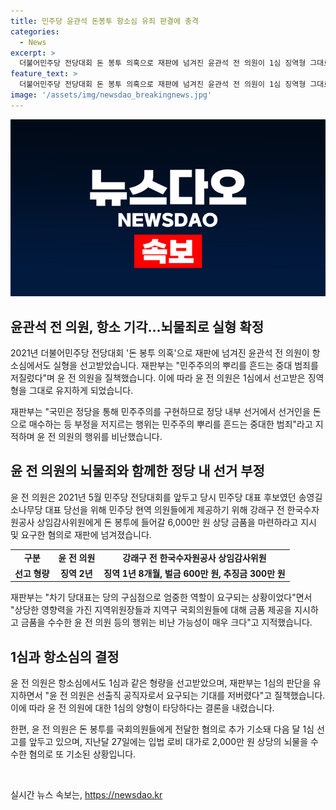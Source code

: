 ```yaml
---
title: 민주당 윤관석 돈봉투 항소심 유죄 판결에 충격
categories:
  - News
excerpt: >
  더불어민주당 전당대회 돈 봉투 의혹으로 재판에 넘겨진 윤관석 전 의원이 1심 징역형 그대로 유지되며 항소 기각을 받았다. 재판부는 윤 전 의원의 행위를 중대한 범죄로 규정하며, 정당 내부 선거에서 돈으로 매수하는 등의 부정행위는 민주주의를 흔드는 것이라고 지적했다. 1심 형량은 윤 전 의원이 선출된 공직자로서의 기대를 저버린 것으로 보고 유지되었다.
feature_text: >
  더불어민주당 전당대회 돈 봉투 의혹으로 재판에 넘겨진 윤관석 전 의원이 1심 징역형 그대로 유지되며 항소 기각을 받았다. 재판부는 윤 전 의원의 행위를 중대한 범죄로 규정하며, 정당 내부 선거에서 돈으로 매수하는 등의 부정행위는 민주주의를 흔드는 것이라고 지적했다. 1심 형량은 윤 전 의원이 선출된 공직자로서의 기대를 저버린 것으로 보고 유지되었다.
image: '/assets/img/newsdao_breakingnews.jpg'
---
```


<p><img src="/assets/img/newsdao_breakingnews.jpg" alt="pcversion 속보" /></p>

<h2 data-ke-size="size26">윤관석 전 의원, 항소 기각…뇌물죄로 실형 확정</h2>

<p data-ke-size="size16">2021년 더불어민주당 전당대회 '돈 봉투 의혹'으로 재판에 넘겨진 윤관석 전 의원이 항소심에서도 실형을 선고받았습니다. 재판부는 "민주주의의 뿌리를 흔드는 중대 범죄를 저질렀다"며 윤 전 의원을 질책했습니다. 이에 따라 윤 전 의원은 1심에서 선고받은 징역형을 그대로 유지하게 되었습니다.</p>

<p data-ke-size="size16">재판부는 "국민은 정당을 통해 민주주의를 구현하므로 정당 내부 선거에서 선거인을 돈으로 매수하는 등 부정을 저지르는 행위는 민주주의 뿌리를 흔드는 중대한 범죄"라고 지적하며 윤 전 의원의 행위를 비난했습니다.</p>

<h2 data-ke-size="size26">윤 전 의원의 뇌물죄와 함께한 정당 내 선거 부정</h2>

<p data-ke-size="size16">윤 전 의원은 2021년 5월 민주당 전당대회를 앞두고 당시 민주당 대표 후보였던 송영길 소나무당 대표 당선을 위해 민주당 현역 의원들에게 제공하기 위해 강래구 전 한국수자원공사 상임감사위원에게 돈 봉투에 들어갈 6,000만 원 상당 금품을 마련하라고 지시 및 요구한 혐의로 재판에 넘겨졌습니다.</p>

<table>
    <tr>
        <td style="text-align: center; height: 17px;"><b>구분</b></td>
        <td style="text-align: center; height: 17px;"><b>윤 전 의원</b></td>
        <td style="text-align: center; height: 17px;"><b>강래구 전 한국수자원공사 상임감사위원</b></td>
    </tr>
    <tr>
        <td style="text-align: center; height: 17px;"><b>선고 형량</b></td>
        <td style="text-align: center; height: 17px;"><b>징역 2년</b></td>
        <td style="text-align: center; height: 17px;"><b>징역 1년 8개월, 벌금 600만 원, 추징금 300만 원</b></td>
    </tr>
</table>

<p data-ke-size="size16">재판부는 "차기 당대표는 당의 구심점으로 엄중한 역할이 요구되는 상황이었다"면서 "상당한 영향력을 가진 지역위원장들과 지역구 국회의원들에 대해 금품 제공을 지시하고 금품을  수수한 윤 전 의원 등의 행위는 비난 가능성이 매우 크다"고 지적했습니다.</p>

<h2 data-ke-size="size26">1심과 항소심의 결정</h2>

<p data-ke-size="size16">윤 전 의원은 항소심에서도 1심과 같은 형량을 선고받았으며, 재판부는 1심의 판단을 유지하면서 "윤 전 의원은 선출직 공직자로서 요구되는 기대를 저버렸다"고 질책했습니다. 이에 따라 윤 전 의원에 대한 1심의 양형이 타당하다는 결론을 내렸습니다.</p>

<p data-ke-size="size16">한편, 윤 전 의원은 돈 봉투를 국회의원들에게 전달한 혐의로 추가 기소돼 다음 달 1심 선고를 앞두고 있으며, 지난달 27일에는 입법 로비 대가로 2,000만 원 상당의 뇌물을 수수한 혐의로 또 기소된 상황입니다.</p>

<p data-ke-size="size16">&nbsp;</p>
실시간 뉴스 속보는, <a href="https://newsdao.kr" rel="dofollow">https://newsdao.kr</a>



